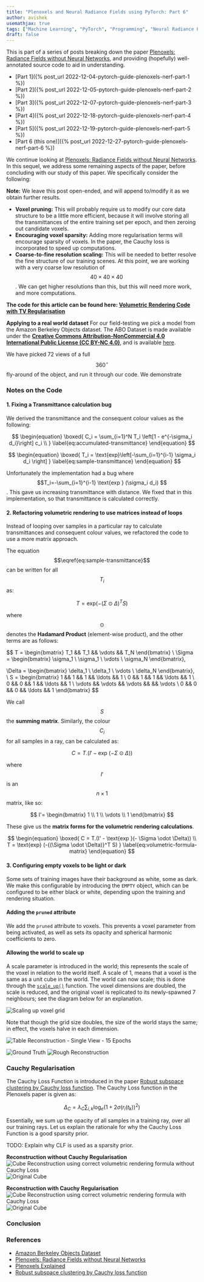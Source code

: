 ```yaml
---
title: "Plenoxels and Neural Radiance Fields using PyTorch: Part 6"
author: avishek
usemathjax: true
tags: ["Machine Learning", "PyTorch", "Programming", "Neural Radiance Fields", "Machine Vision"]
draft: false
---
```


This is part of a series of posts breaking down the paper [Plenoxels: Radiance Fields without Neural Networks](https://arxiv.org/abs/2112.05131), and providing (hopefully) well-annotated source code to aid in understanding.

- [Part 1]({% post_url 2022-12-04-pytorch-guide-plenoxels-nerf-part-1 %})
- [Part 2]({% post_url 2022-12-05-pytorch-guide-plenoxels-nerf-part-2 %})
- [Part 3]({% post_url 2022-12-07-pytorch-guide-plenoxels-nerf-part-3 %})
- [Part 4]({% post_url 2022-12-18-pytorch-guide-plenoxels-nerf-part-4 %})
- [Part 5]({% post_url 2022-12-19-pytorch-guide-plenoxels-nerf-part-5 %})
- [Part 6 (this one)]({% post_url 2022-12-27-pytorch-guide-plenoxels-nerf-part-6 %})

We continue looking at [Plenoxels: Radiance Fields without Neural Networks](https://arxiv.org/abs/2112.05131). In this sequel, we address some remaining aspects of the paper, before concluding with our study of this paper. We specifically consider the following:

**Note:** We leave this post open-ended, and will append to/modify it as we obtain further results.

- **Voxel pruning:** This will probably require us to modify our core data structure to be a little more efficient, because it will involve storing all the transmittances of the entire training set per epoch, and then zeroing out candidate voxels.
- **Encouraging voxel sparsity:** Adding more regularisation terms will encourage sparsity of voxels. In the paper, the Cauchy loss is incorporated to speed up computations.
- **Coarse-to-fine resolution scaling:** This will be needed to better resolve the fine structure of our training scenes. At this point, we are working with a very coarse low resolution of $$40 \times 40 \times 40$$. We can get higher resolutions than this, but this will need more work, and more computations.

**The code for this article can be found here: [Volumetric Rendering Code with TV Regularisation](https://github.com/asengupta/avishek.net/blob/master/code/pytorch-learn/volumetric_rendering_with_tv_pruning.py)**

**Applying to a real world dataset**
For our field-testing we pick a model from the Amazon Berkeley Objects dataset. The ABO Dataset is made available under the [**Creative Commons Attribution-NonCommercial 4.0 International Public License (CC BY-NC 4.0)**](https://creativecommons.org/licenses/by-nc/4.0/), and is available [here](https://amazon-berkeley-objects.s3.amazonaws.com/index.html).

We have picked 72 views of a full $${360}^\circ$$ fly-around of the object, and run it through our code. We demonstrate

### Notes on the Code
#### 1. Fixing a Transmittance calculation bug
We derived the transmittance and the consequent colour values as the following:

$$
\begin{equation}
\boxed{
C_i = \sum_{i=1}^N T_i \left[1 - e^{-\sigma_i d_i}\right] c_i \\
}
\label{eq:accumulated-transmittance}
\end{equation}
$$

$$
\begin{equation}
\boxed{
T_i = \text{exp}\left[-\sum_{i=1}^{i-1} \sigma_i d_i \right]
}
\label{eq:sample-transmittance}
\end{equation}
$$

Unfortunately the implementation had a bug where $$T_i=-\sum_{i=1}^{i-1} \text{exp } (\sigma_i d_i) $$. This gave us increasing transmittance with distance. We fixed that in this implementation, so that transmittance is calculated correctly.

#### 2. Refactoring volumetric rendering to use matrices instead of loops
Instead of looping over samples in a particular ray to calculate transmittances and consequent colour values, we refactored the code to use a more matrix approach.

The equation $$\eqref{eq:sample-transmittance}$$ can be written for all $$T_i$$ as:

$$
T = \text{exp} (-{(\Sigma \odot \Delta)}^T S)
$$

where $$\odot$$ denotes the **Hadamard Product** (element-wise product), and the other terms are as follows:

$$
T = \begin{bmatrix}
T_1 && T_1 && \vdots && T_N
\end{bmatrix}
\\
\Sigma = \begin{bmatrix}
\sigma_1 \\ \sigma_1 \\ \vdots \\ \sigma_N
\end{bmatrix},

\Delta = \begin{bmatrix}
\delta_1 \\ \delta_1 \\ \vdots \\ \delta_N
\end{bmatrix},
\\
S = \begin{bmatrix}
1 && 1 && 1 && \ldots && 1 \\
0 && 1 && 1 && \ldots && 1 \\
0 && 0 && 1 && \ldots && 1 \\
\vdots && \vdots && \vdots && && \vdots \\
0 && 0 && 0 && \ldots && 1
\end{bmatrix}
$$

We call $$S$$ the **summing matrix**. Similarly, the colour $$C_i$$ for all samples in a ray, can be calculated as:

$$
C = T.(I' - \text{exp }(- \Sigma \odot \Delta))
$$

where $$I'$$ is an $$n \times 1$$ matrix, like so:

$$
I'= \begin{bmatrix}
1 \\
1 \\
\vdots \\
1
\end{bmatrix}
$$

These give us the **matrix forms for the volumetric rendering calculations**.

$$
\begin{equation}
\boxed{
C = T.(I' - \text{exp }(- \Sigma \odot \Delta)) \\
T = \text{exp} (-{(\Sigma \odot \Delta)}^T S)
}
\label{eq:volumetric-formula-matrix}
\end{equation}
$$


#### 3. Configuring empty voxels to be light or dark

Some sets of training images have their background as white, some as dark. We make this configurable by introducing the ```EMPTY``` object, which can be configured to be either black or white, depending upon the training and rendering situation.

#### Adding the ```pruned``` attribute

We add the ```pruned``` attribute to voxels. This prevents a voxel parameter from being activated, as well as sets its opacity and spherical harmonic coefficients to zero.

#### Allowing the world to scale up

A scale parameter is introduced in the world; this represents the scale of the voxel in relation to the world itself. A scale of 1, means that a voxel is the same as a unit cube in the world. The world can now scale; this is done through the [```scale_up()```](https://github.com/asengupta/plenoxels-pytorch/blob/master/plenoxels.py#L463) function. The voxel dimensions are doubled, the scale is reduced, and the original voxel is replicated to its newly-spawned 7 neighbours; see the diagram below for an explanation.

![Scaling up voxel grid](/assets/images/scaling-up-plenoxels-grid.png)

Note that though the grid size doubles, the size of the world stays the same; in effect, the voxels halve in each dimension.

![Table Reconstruction - Single View - 15 Epochs](/assets/images/out-table-single-large.gif)

![Ground Truth](/assets/images/plenoxels-table-training-single.png)
![Rough Reconstruction](/assets/images/plenoxels-table-reconstruction-single.png)


### Cauchy Regularisation

The Cauchy Loss Function is introduced in the paper [Robust subspace clustering by Cauchy loss function](https://arxiv.org/abs/1904.12274). The Cauchy Loss function in the Plenoxels paper is given as:

$$
\Delta_C = \lambda_C \sum_{i,k} \text{log}_e (1 + 2 \sigma{(r_i(t_k))}^2)
$$

Essentially, we sum up the opacity of all samples in a training ray, over all our training rays. Let us explain the rationale for why the Cauchy Loss Function is a good sparsity prior.

TODO: Explain why CLF is used as a sparsity prior.

**Reconstruction without Cauchy Regularisation**
![Cube Reconstruction using correct volumetric rendering formula without Cauchy Loss](/assets/images/cube-reconstruction-correct-rendering-large.gif)![Original Cube](/assets/images/training-cube-scaled.gif)

**Reconstruction with Cauchy Regularisation**
![Cube Reconstruction using correct volumetric rendering formula with Cauchy Loss](/assets/images/out-cube-cauchy-large.gif)![Original Cube](/assets/images/training-cube-scaled.gif)


### Conclusion

### References

- [Amazon Berkeley Objects Dataset](https://amazon-berkeley-objects.s3.amazonaws.com/index.html)
- [Plenoxels: Radiance Fields without Neural Networks](https://arxiv.org/abs/2112.05131)
- [Plenoxels Explained](https://deeprender.ai/blog/plenoxels-radiance-fields-without-neural-networks)
- [Robust subspace clustering by Cauchy loss function](https://arxiv.org/abs/1904.12274)

